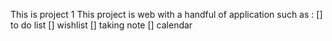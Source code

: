 This is project 1
This project is web with a handful of application such as :
[] to do list
[] wishlist
[] taking note
[] calendar